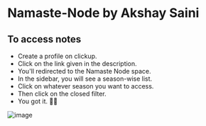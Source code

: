 # Namaste-Node by Akshay Saini

## **To access notes**
* Create a profile on clickup.
* Click on the link given in the description.
* You'll redirected to the Namaste Node space.
* In the sidebar, you will see a season-wise list.
* Click on whatever season you want to access.
* Then click on the closed filter.
* You got it. 🥳🥳
  
 ![image](https://github.com/user-attachments/assets/c264440a-bebb-4a26-9a9a-62899f5ec99b)

